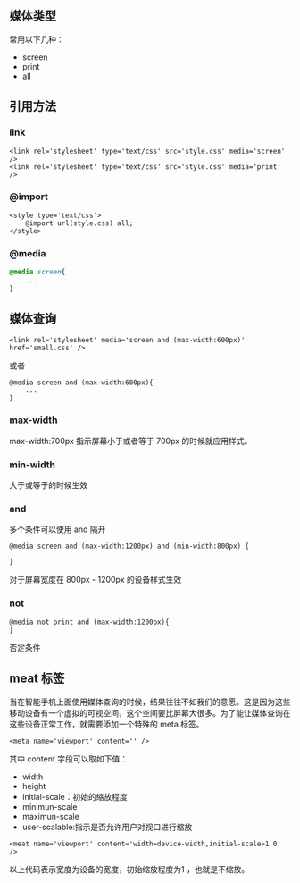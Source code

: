 ## 媒体类型

常用以下几种：

+ screen
+ print
+ all


## 引用方法

### link

```
<link rel='stylesheet' type='text/css' src='style.css' media='screen' />
<link rel='stylesheet' type='text/css' src='style.css' media='print' />
```

### @import

```
<style type='text/css'>
    @import url(style.css) all;
</style>
```

### @media

```css
@media screen{
	...
}
```

## 媒体查询

```
<link rel='stylesheet' media='screen and (max-width:600px)' href='small.css' />
```

或者

```
@media screen and (max-width:600px){
	...
}
```

### max-width

max-width:700px  指示屏幕小于或者等于 700px 的时候就应用样式。

### min-width

大于或等于的时候生效


### and 

多个条件可以使用 and 隔开

```
@media screen and (max-width:1200px) and (min-width:800px) {

}
```

对于屏幕宽度在 800px - 1200px 的设备样式生效

### not


```
@media not print and (max-width:1200px){
}
```

否定条件


## meat 标签

当在智能手机上面使用媒体查询的时候，结果往往不如我们的意愿。这是因为这些移动设备有一个虚拟的可视空间，这个空间要比屏幕大很多。为了能让媒体查询在这些设备正常工作，就需要添加一个特殊的 meta 标签。

```
<meta name='viewport' content='' />
```

其中 content 字段可以取如下值：

+ width
+ height
+ initial-scale：初始的缩放程度
+ minimun-scale
+ maximun-scale
+ user-scalable:指示是否允许用户对视口进行缩放


```
<meat name='viewport' content='width=device-width,initial-scale=1.0' />
```

以上代码表示宽度为设备的宽度，初始缩放程度为1 ，也就是不缩放。



